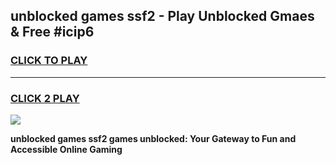
## unblocked games ssf2 - Play Unblocked Gmaes & Free #icip6
<h3>
<a href="https://premium.freeplayer.one?title=unblocked_games_ssf2&ref=03M">CLICK TO PLAY</a></h3>
<hr>

<h3>
<a href="https://premium.freeplayer.one?title=unblocked_games_ssf2&ref=03M">CLICK 2 PLAY</a>
  
</h3>

<a href="https://premium.freeplayer.one?title=unblocked_games_ssf2&ref=03M"><img src="https://clearcache.store/games.png"></a>


**unblocked games ssf2 games unblocked: Your Gateway to Fun and Accessible Online Gaming**
